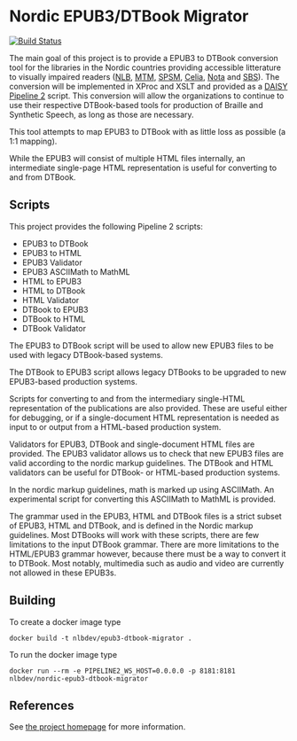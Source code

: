 Nordic EPUB3/DTBook Migrator
============================

[![Build Status](https://travis-ci.org/nlbdev/nordic-epub3-dtbook-migrator.svg)](https://travis-ci.org/nlbdev/nordic-epub3-dtbook-migrator)

The main goal of this project is to provide a EPUB3 to DTBook conversion tool
for the libraries in the Nordic countries providing accessible litterature to
visually impaired readers ([NLB](http://www.nlb.no/), [MTM](http://mtm.se/),
[SPSM](http://www.spsm.se/),
[Celia](http://www.celia.fi/), [Nota](http://www.nota.nu/) and [SBS](http://sbs.ch/)).
The conversion will be implemented in XProc and XSLT and provided as a
[DAISY Pipeline 2](http://www.daisy.org/pipeline2) script.
This conversion will allow the organizations to continue to use their respective
DTBook-based tools for production of Braille and Synthetic Speech,
as long as those are necessary.

This tool attempts to map EPUB3 to DTBook with as little loss as possible (a 1:1 mapping).

While the EPUB3 will consist of multiple HTML files internally, an intermediate
single-page HTML representation is useful for converting to and from DTBook.

Scripts
-------

This project provides the following Pipeline 2 scripts:

 * EPUB3 to DTBook
 * EPUB3 to HTML
 * EPUB3 Validator
 * EPUB3 ASCIIMath to MathML
 * HTML to EPUB3
 * HTML to DTBook
 * HTML Validator
 * DTBook to EPUB3
 * DTBook to HTML
 * DTBook Validator

The EPUB3 to DTBook script will be used to allow new EPUB3 files to be used
with legacy DTBook-based systems.

The DTBook to EPUB3 script allows legacy DTBooks to be upgraded to new
EPUB3-based production systems.

Scripts for converting to and from the intermediary single-HTML representation
of the publications are also provided. These are useful either for debugging,
or if a single-document HTML representation is needed as input to or output from
a HTML-based production system.

Validators for EPUB3, DTBook and single-document HTML files are provided.
The EPUB3 validator allows us to check that new EPUB3 files are valid according
to the nordic markup guidelines. The DTBook and HTML validators can be useful
for DTBook- or HTML-based production systems.

In the nordic markup guidelines, math is marked up using ASCIIMath.
An experimental script for converting this ASCIIMath to MathML is provided.

The grammar used in the EPUB3, HTML and DTBook files is a strict subset of EPUB3, HTML and DTBook,
and is defined in the Nordic markup guidelines. Most DTBooks will work with these scripts,
there are few limitations to the input DTBook grammar. There are more limitations to the HTML/EPUB3
grammar however, because there must be a way to convert it to DTBook.
Most notably, multimedia such as audio and video are currently not allowed in these EPUB3s.

Building
--------

To create a docker image type

```shell
docker build -t nlbdev/epub3-dtbook-migrator .
```

To run the docker image type

```shell
docker run --rm -e PIPELINE2_WS_HOST=0.0.0.0 -p 8181:8181 nlbdev/nordic-epub3-dtbook-migrator
```

References
----------

See [the project homepage](http://nlbdev.github.io/nordic-epub3-dtbook-migrator/) for more information.

